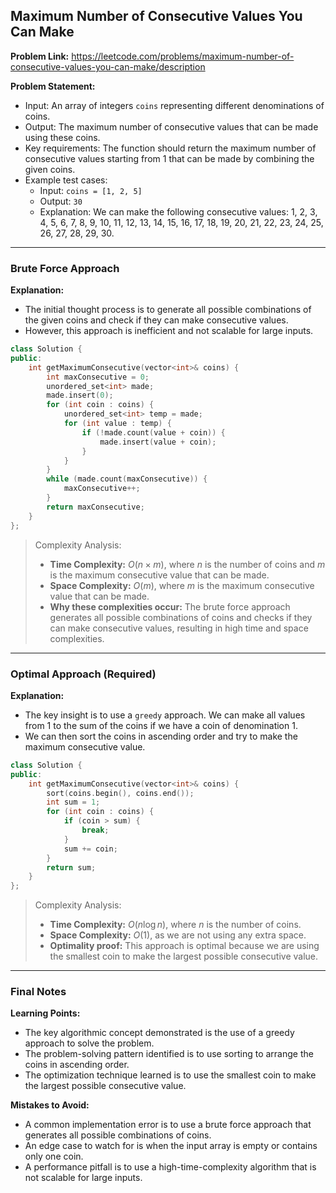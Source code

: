 ## Maximum Number of Consecutive Values You Can Make

**Problem Link:** https://leetcode.com/problems/maximum-number-of-consecutive-values-you-can-make/description

**Problem Statement:**
- Input: An array of integers `coins` representing different denominations of coins.
- Output: The maximum number of consecutive values that can be made using these coins.
- Key requirements: The function should return the maximum number of consecutive values starting from 1 that can be made by combining the given coins.
- Example test cases:
  - Input: `coins = [1, 2, 5]`
  - Output: `30`
  - Explanation: We can make the following consecutive values: 1, 2, 3, 4, 5, 6, 7, 8, 9, 10, 11, 12, 13, 14, 15, 16, 17, 18, 19, 20, 21, 22, 23, 24, 25, 26, 27, 28, 29, 30.

---

### Brute Force Approach

**Explanation:**
- The initial thought process is to generate all possible combinations of the given coins and check if they can make consecutive values.
- However, this approach is inefficient and not scalable for large inputs.

```cpp
class Solution {
public:
    int getMaximumConsecutive(vector<int>& coins) {
        int maxConsecutive = 0;
        unordered_set<int> made;
        made.insert(0);
        for (int coin : coins) {
            unordered_set<int> temp = made;
            for (int value : temp) {
                if (!made.count(value + coin)) {
                    made.insert(value + coin);
                }
            }
        }
        while (made.count(maxConsecutive)) {
            maxConsecutive++;
        }
        return maxConsecutive;
    }
};
```

> Complexity Analysis:
> - **Time Complexity:** $O(n \times m)$, where $n$ is the number of coins and $m$ is the maximum consecutive value that can be made.
> - **Space Complexity:** $O(m)$, where $m$ is the maximum consecutive value that can be made.
> - **Why these complexities occur:** The brute force approach generates all possible combinations of coins and checks if they can make consecutive values, resulting in high time and space complexities.

---

### Optimal Approach (Required)

**Explanation:**
- The key insight is to use a `greedy` approach. We can make all values from 1 to the sum of the coins if we have a coin of denomination 1.
- We can then sort the coins in ascending order and try to make the maximum consecutive value.

```cpp
class Solution {
public:
    int getMaximumConsecutive(vector<int>& coins) {
        sort(coins.begin(), coins.end());
        int sum = 1;
        for (int coin : coins) {
            if (coin > sum) {
                break;
            }
            sum += coin;
        }
        return sum;
    }
};
```

> Complexity Analysis:
> - **Time Complexity:** $O(n \log n)$, where $n$ is the number of coins.
> - **Space Complexity:** $O(1)$, as we are not using any extra space.
> - **Optimality proof:** This approach is optimal because we are using the smallest coin to make the largest possible consecutive value.

---

### Final Notes

**Learning Points:**
- The key algorithmic concept demonstrated is the use of a greedy approach to solve the problem.
- The problem-solving pattern identified is to use sorting to arrange the coins in ascending order.
- The optimization technique learned is to use the smallest coin to make the largest possible consecutive value.

**Mistakes to Avoid:**
- A common implementation error is to use a brute force approach that generates all possible combinations of coins.
- An edge case to watch for is when the input array is empty or contains only one coin.
- A performance pitfall is to use a high-time-complexity algorithm that is not scalable for large inputs.